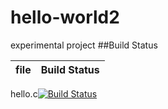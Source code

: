 # hello-world2
experimental project
##Build Status

file|Build Status
--|--
hello.c[![Build Status](https://travis-ci.com/anshuli123/hello-world2.svg?branch=master)](https://travis-ci.com/anshuli123/hello-world2)
